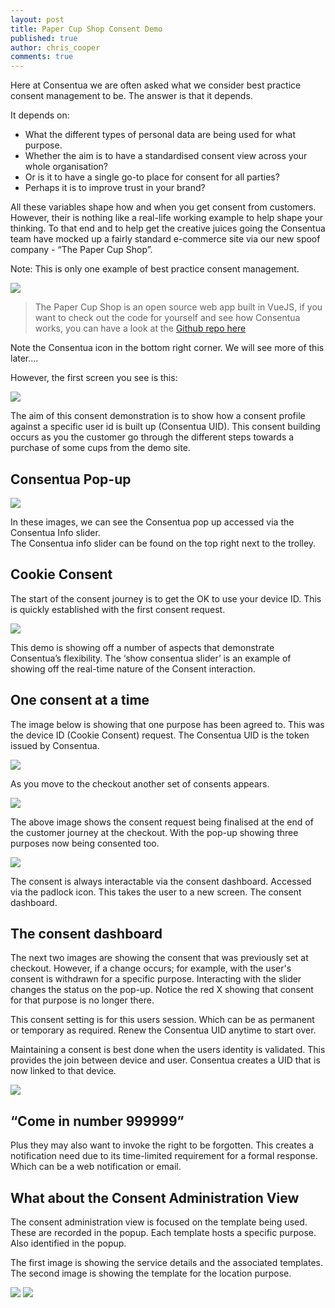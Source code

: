 ```yaml
---
layout: post
title: Paper Cup Shop Consent Demo
published: true
author: chris_cooper
comments: true
---
```


Here at Consentua we are often asked what we consider best practice consent management to be.  The answer is that it depends.  

It depends on:  

- What the different types of personal data are being used for what purpose.
- Whether the aim is to have a standardised consent view across your whole organisation?
- Or is it to have a single go-to place for consent for all parties?
- Perhaps it is to improve trust in your brand? 

All these variables shape how and when you get consent from customers. However, their is nothing like a real-life working example to help shape your thinking.  To that end and to help get the creative juices going the Consentua team have mocked up a fairly standard e-commerce site via our new spoof company - “The Paper Cup Shop”.

Note:  This is only one example of best practice consent management.

<img class="img-center" src="{{ site.baseurl }}/public/post_imgs/2019-01-30-Paper-Cup-Shop-Demo/1.png">

> The Paper Cup Shop is an open source web app built in VueJS, if you want to check out the code for yourself and see how Consentua works, you can have a look at the [Github repo here](https://github.com/mrsideshowjack/cup-shop)

Note the Consentua icon in the bottom right corner.  We will see more of this later….

However, the first screen you see is this: 

<img class="img-center" src="{{ site.baseurl }}/public/post_imgs/2019-01-30-Paper-Cup-Shop-Demo/2.png">

The aim of this consent demonstration is to show how a consent profile against a specific user id is built up (Consentua UID).  This consent building occurs as you the customer go through the different steps towards a purchase of some cups from the demo site.

## Consentua Pop-up

<img class="img-right" src="{{ site.baseurl }}/public/post_imgs/2019-01-30-Paper-Cup-Shop-Demo/3.gif">

In these images, we can see the Consentua pop up accessed via the Consentua Info slider.  
The Consentua info slider can be found on the top right next to the trolley.

## Cookie Consent

The start of the consent journey is to get the OK to use your device ID.  This is quickly established with the first consent request.  

<img class="img-center" src="{{ site.baseurl }}/public/post_imgs/2019-01-30-Paper-Cup-Shop-Demo/4.png">

This demo is showing off a number of aspects that demonstrate Consentua’s flexibility.  The ‘show consentua slider’ is an example of showing off the real-time nature of the Consent interaction.  

## One consent at a time

The image below is showing that one purpose has been agreed to.  This was the device ID (Cookie Consent) request.  The Consentua UID is the token issued by Consentua.  

<img class="img-center" src="{{ site.baseurl }}/public/post_imgs/2019-01-30-Paper-Cup-Shop-Demo/5.png">

As you move to the checkout another set of consents appears.  

<img class="img-center" src="{{ site.baseurl }}/public/post_imgs/2019-01-30-Paper-Cup-Shop-Demo/6.png">

The above image shows the consent request being finalised at the end of the customer journey at the checkout.  With the pop-up showing three purposes now being consented too.  

<img class="img-right" src="{{ site.baseurl }}/public/post_imgs/2019-01-30-Paper-Cup-Shop-Demo/7.png">

The consent is always interactable via the consent dashboard.  Accessed via the padlock icon. This takes the user to a new screen. The consent dashboard. 

## The consent dashboard 

The next two images are showing the consent that was previously set at checkout.  However, if a change occurs; for example, with the user's consent is withdrawn for a specific purpose.  Interacting with the slider changes the status on the pop-up.  Notice the red X showing that consent for that purpose is no longer there.

This consent setting is for this users session.  Which can be as permanent or temporary as required.  Renew the Consentua UID anytime to start over.  

Maintaining a consent is best done when the users identity is validated. This provides the join between device and user.  Consentua creates a UID that is now linked to that device.  

<img class="img-center" src="{{ site.baseurl }}/public/post_imgs/2019-01-30-Paper-Cup-Shop-Demo/8.png">

## “Come in number 999999”
Plus they may also want to invoke the right to be forgotten.  This creates a notification need due to its time-limited requirement for a formal response.  Which can be a web notification or email. 

## What about the Consent Administration View

The consent administration view is focused on the template being used.  These are recorded in the popup. Each template hosts a specific purpose. Also identified in the popup.  

The first image is showing the service details and the associated templates. The second image is showing the template for the location purpose.

<img class="img-center" src="{{ site.baseurl }}/public/post_imgs/2019-01-30-Paper-Cup-Shop-Demo/9.png">

<img class="img-center" src="{{ site.baseurl }}/public/post_imgs/2019-01-30-Paper-Cup-Shop-Demo/10.png">